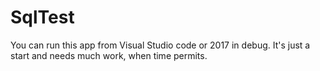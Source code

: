 # SqlTest


You can run this app from Visual Studio code or 2017 in debug. 
It's just a start and needs much work, when time permits.

